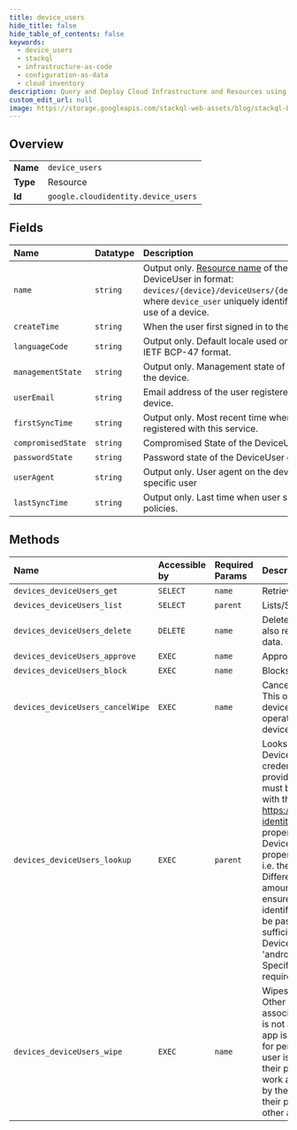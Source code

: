 ```yaml
---
title: device_users
hide_title: false
hide_table_of_contents: false
keywords:
  - device_users
  - stackql
  - infrastructure-as-code
  - configuration-as-data
  - cloud inventory
description: Query and Deploy Cloud Infrastructure and Resources using SQL
custom_edit_url: null
image: https://storage.googleapis.com/stackql-web-assets/blog/stackql-blog-post-featured-image.png
---
```

  
    

## Overview
<table><tbody>
<tr><td><b>Name</b></td><td><code>device_users</code></td></tr>
<tr><td><b>Type</b></td><td>Resource</td></tr>
<tr><td><b>Id</b></td><td><code>google.cloudidentity.device_users</code></td></tr>
</tbody></table>

## Fields
| Name | Datatype | Description |
|:-----|:---------|:------------|
| `name` | `string` | Output only. [Resource name](https://cloud.google.com/apis/design/resource_names) of the DeviceUser in format: `devices/{device}/deviceUsers/{device_user}`, where `device_user` uniquely identifies a user's use of a device. |
| `createTime` | `string` | When the user first signed in to the device |
| `languageCode` | `string` | Output only. Default locale used on device, in IETF BCP-47 format. |
| `managementState` | `string` | Output only. Management state of the user on the device. |
| `userEmail` | `string` | Email address of the user registered on the device. |
| `firstSyncTime` | `string` | Output only. Most recent time when user registered with this service. |
| `compromisedState` | `string` | Compromised State of the DeviceUser object |
| `passwordState` | `string` | Password state of the DeviceUser object |
| `userAgent` | `string` | Output only. User agent on the device for this specific user |
| `lastSyncTime` | `string` | Output only. Last time when user synced with policies. |
## Methods
| Name | Accessible by | Required Params | Description |
|:-----|:--------------|:----------------|:------------|
| `devices_deviceUsers_get` | `SELECT` | `name` | Retrieves the specified DeviceUser |
| `devices_deviceUsers_list` | `SELECT` | `parent` | Lists/Searches DeviceUsers. |
| `devices_deviceUsers_delete` | `DELETE` | `name` | Deletes the specified DeviceUser. This also revokes the user's access to device data. |
| `devices_deviceUsers_approve` | `EXEC` | `name` | Approves device to access user data. |
| `devices_deviceUsers_block` | `EXEC` | `name` | Blocks device from accessing user data |
| `devices_deviceUsers_cancelWipe` | `EXEC` | `name` | Cancels an unfinished user account wipe. This operation can be used to cancel device wipe in the gap between the wipe operation returning success and the device being wiped. |
| `devices_deviceUsers_lookup` | `EXEC` | `parent` | Looks up resource names of the DeviceUsers associated with the caller's credentials, as well as the properties provided in the request. This method must be called with end-user credentials with the scope: https://www.googleapis.com/auth/cloud-identity.devices.lookup If multiple properties are provided, only DeviceUsers having all of these properties are considered as matches - i.e. the query behaves like an AND. Different platforms require different amounts of information from the caller to ensure that the DeviceUser is uniquely identified. - iOS: No properties need to be passed, the caller's credentials are sufficient to identify the corresponding DeviceUser. - Android: Specifying the 'android_id' field is required. - Desktop: Specifying the 'raw_resource_id' field is required. |
| `devices_deviceUsers_wipe` | `EXEC` | `name` | Wipes the user's account on a device. Other data on the device that is not associated with the user's work account is not affected. For example, if a Gmail app is installed on a device that is used for personal and work purposes, and the user is logged in to the Gmail app with their personal account as well as their work account, wiping the "deviceUser" by their work administrator will not affect their personal account within Gmail or other apps such as Photos. |

